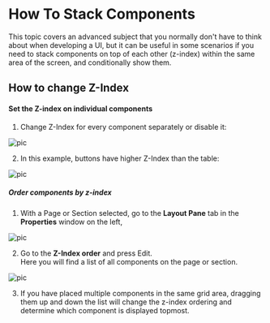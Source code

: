 
# How To Stack Components

This topic covers an advanced subject that you normally don't have to think about when developing a UI, but it can be useful in some scenarios if you need to stack components on top of each other (z-index) within the same area of the screen, and conditionally show them.

## How to change Z-Index

#### Set the Z-index on individual components

1. Change Z-Index for every component separately or disable it:

![pic](https://profitbasedocs.blob.core.windows.net/images/HTCompStack%20(1).png)

2. In this example, buttons have higher Z-Index than the table:


![pic](https://profitbasedocs.blob.core.windows.net/images/HTCompStack%20(2).png)

##### Order components by z-index

1. With a Page or Section selected, go to the **Layout Pane** tab in the **Properties** window on the left,

![pic](https://profitbasedocs.blob.core.windows.net/images/HTCompStack%20(3).png)

2. Go to the **Z-Index order** and press Edit.  
Here you will find a list of all components on the page or section.

![pic](https://profitbasedocs.blob.core.windows.net/images/HTCompStack%20(4).png)

3. If you have placed multiple components in the same grid area, dragging them up and down the list will change the z-index ordering and determine which component is displayed topmost.

